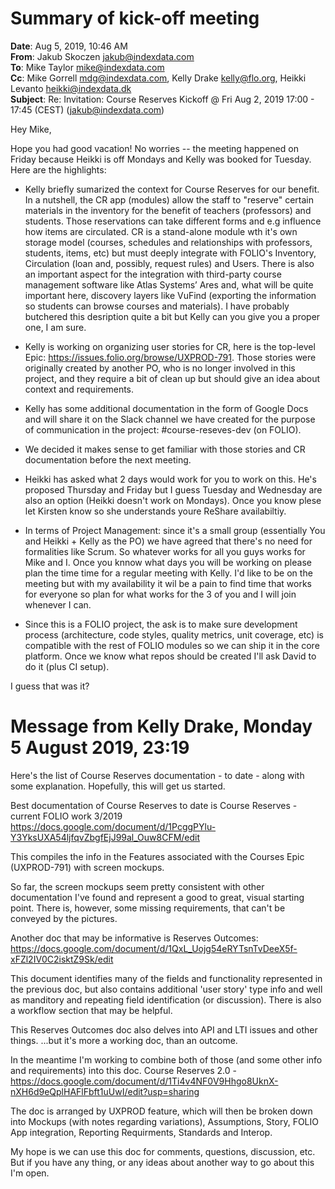 # Summary of kick-off meeting

**Date**: Aug 5, 2019, 10:46 AM  
**From**: Jakub Skoczen <jakub@indexdata.com>  
**To**: Mike Taylor <mike@indexdata.com>  
**Cc**: Mike Gorrell <mdg@indexdata.com>, Kelly Drake <kelly@flo.org>, Heikki Levanto <heikki@indexdata.dk>  
**Subject**: Re: Invitation: Course Reserves Kickoff @ Fri Aug 2, 2019 17:00 - 17:45 (CEST) (jakub@indexdata.com)  

Hey Mike,

Hope you had good vacation! No worries -- the meeting happened on Friday because Heikki is off Mondays and Kelly was booked for Tuesday. Here are the highlights:

* Kelly briefly sumarized the context for Course Reserves for our benefit. In a nutshell, the CR app (modules) allow the staff to "reserve" certain materials in the inventory for the benefit of teachers (professors) and students. Those reservations can take different forms and e.g influence how items are circulated. CR is a stand-alone module wth it's own storage model (courses, schedules and relationships with professors, students, items, etc) but must deeply integrate with FOLIO's Inventory, Circulation (loan and, possibly, request rules) and Users. There is also an important aspect for the integration with third-party course management software like Atlas Systems’ Ares and, what will be quite important here, discovery layers like VuFind (exporting the information so students can browse courses and materials). I have probably butchered this desription quite a bit but Kelly can you give you a proper one, I am sure.

* Kelly is working on organizing user stories for CR, here is the top-level Epic: https://issues.folio.org/browse/UXPROD-791. Those stories were originally created by another PO, who is no longer involved in this project, and they require a bit of clean up but should give an idea about context and requirements.

* Kelly has some additional documentation in the form of Google Docs and will share it on the Slack channel we have created for the purpose of communication in the project: #course-reseves-dev (on FOLIO).

* We decided it makes sense to get familiar with those stories and CR documentation before the next meeting.

* Heikki has asked what 2 days would work for you to work on this. He's proposed Thursday and Friday but I guess Tuesday and Wednesday are also an option (Heikki doesn't work on Mondays). Once you know plese let Kirsten know so she understands youre ReShare availabiltiy.

* In terms of Project Management: since it's a small group (essentially You and Heikki + Kelly as the PO) we have agreed that there's no need for formalities like Scrum. So whatever works for all you guys works for Mike and I. Once you knnow what days you will be working on please plan the time time for a regular meeting with Kelly. I'd like to be on the meeting but with my availability it wil be a pain to find time that works for everyone so plan for what works for the 3 of you and I will join whenever I can.

* Since this is a FOLIO project, the ask is to make sure development process (architecture, code styles, quality metrics, unit coverage, etc) is compatible with the rest of FOLIO modules so we can ship it in the core platform. Once we know what repos should be created I'll ask David to do it (plus CI setup).

I guess that was it?


# Message from Kelly Drake, Monday 5 August 2019, 23:19

Here's the list of Course Reserves documentation - to date - along with some explanation.  Hopefully, this will get us started.

Best documentation of Course Reserves to date is Course Reserves - current FOLIO work 3/2019 https://docs.google.com/document/d/1PcggPYlu-Y3YksUXA54ljfqvZbgfEjJ99al_Ouw8CFM/edit

This compiles the info in the Features associated with the Courses Epic (UXPROD-791) with screen mockups.

So far, the screen mockups seem pretty consistent with other documentation I've found and represent a good to great, visual starting point. There is, however, some missing requirements, that can't be conveyed by the pictures.

Another doc that may be informative is Reserves Outcomes: https://docs.google.com/document/d/1QxL_Uojg54eRYTsnTvDeeX5f-xFZl2IV0C2isktZ9Sk/edit

This document identifies many of the fields and functionality represented in the previous doc, but also contains additional 'user story' type info and well as manditory and repeating field identification (or discussion).  There is also a workflow section that may be helpful.

This Reserves Outcomes doc also delves into API and LTI issues and other things.  ...but it's more a working doc, than an outcome.

In the meantime I'm working to combine both of those (and some other info and requirements) into this doc.  Course Reserves 2.0 - https://docs.google.com/document/d/1Ti4v4NF0V9Hhgo8UknX-nXH6d9eQplHAFlFbft1uUwI/edit?usp=sharing

The doc is arranged by UXPROD feature, which will then be broken down into Mockups (with notes regarding variations), Assumptions, Story, FOLIO App integration, Reporting Requirments, Standards and Interop.

My hope is we can use this doc for comments, questions, discussion, etc. But if you have any thing, or any ideas about another way to go about this I'm open.


